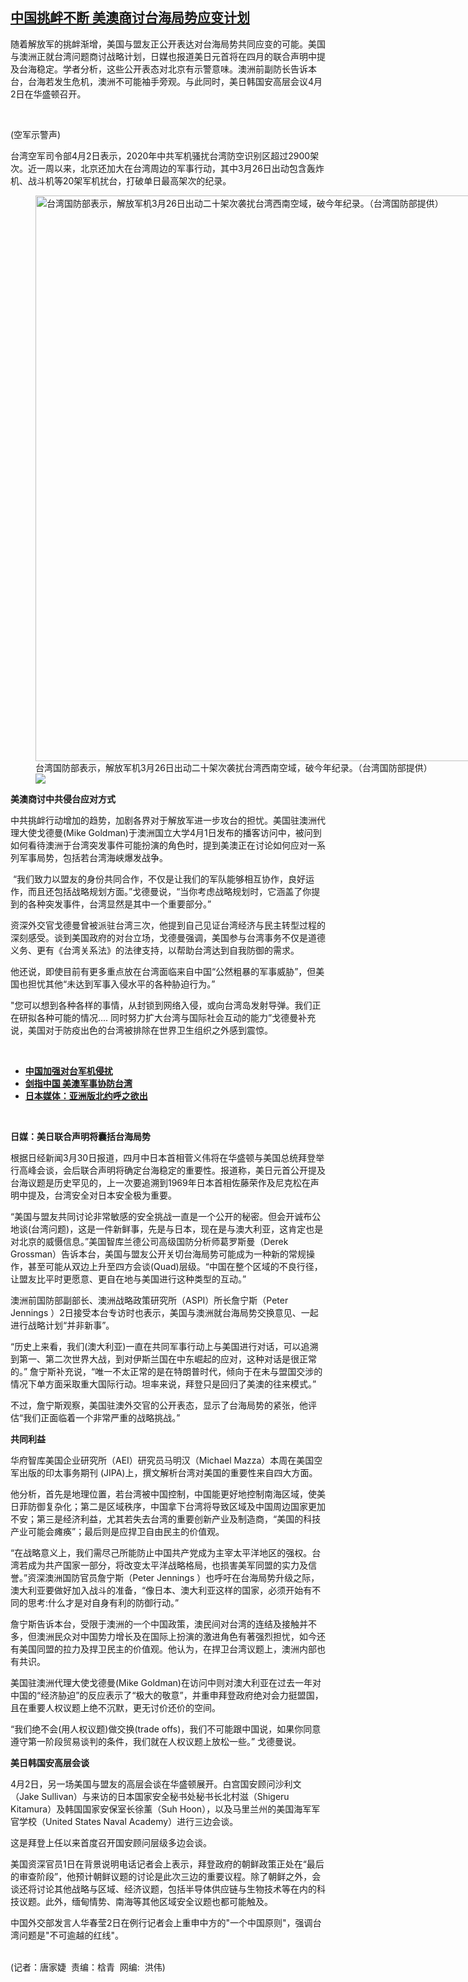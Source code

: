 <!--1617393635000-->
[中国挑衅不断    美澳商讨台海局势应变计划](https://www.rfa.org/mandarin/yataibaodao/junshiwaijiao/jt2-04022021112244.html)
------

<p></p><p>随着解放军的挑衅渐增，美国与盟友正公开表达对台海局势共同应变的可能。美国与澳洲正就台湾问题商讨战略计划，日媒也报道美日元首将在四月的联合声明中提及台海稳定。学者分析，这些公开表态对北京有示警意味。澳洲前副防长告诉本台，台海若发生危机，澳洲不可能袖手旁观。与此同时，美日韩国安高层会议4月2<span>日在华盛顿召开。</span></p><p><br/></p><p>(空军示警声)</p><p>台湾空军司令部4月2日表示，2020年中共军机骚扰台湾防空识别区超过2900架次。近一周以来，北京还加大在台湾周边的军事行动，其中3月26日出动包含轰炸机、战斗机等20架军机扰台，打破单日最高架次的纪录。</p><p><figure class="image-richtext image-inline captioned" style="width:1500px;"><img alt="台湾国防部表示，解放军机3月26日出动二十架次袭扰台湾西南空域，破今年纪录。（台湾国防部提供）" height="905" src="https://www.rfa.org/mandarin/yataibaodao/junshiwaijiao/jt2-04022021112244.html/jt0402.jpg/@@images/e07faf0d-bb53-4ae6-9c05-a712620d1241.jpeg" title="jt0402.jpg" width="1500"/><figcaption class="image-caption">台湾国防部表示，解放军机3月26日出动二十架次袭扰台湾西南空域，破今年纪录。（台湾国防部提供）</figcaption><small></small><div id="zoomattribute"><a data-caption="台湾国防部表示，解放军机3月26日出动二十架次袭扰台湾西南空域，破今年纪录。（台湾国防部提供）" data-fancybox="" href="https://www.rfa.org/mandarin/yataibaodao/junshiwaijiao/jt2-04022021112244.html/jt0402.jpg" id="single_image" title="台湾国防部表示，解放军机3月26日出动二十架次袭扰台湾西南空域，破今年纪录。（台湾国防部提供）"><img src="/++plone++rfa-resources/img/icon-zoom.png"/></a></div></figure></p><p><strong>美澳商讨中共侵台应对方式</strong></p><p>中共挑衅行动增加的趋势，加剧各界对于解放军进一步攻台的担忧。美国驻澳洲代理大使戈德曼(Mike Goldman)于澳洲国立大学4月1日发布的播客访问中，被问到如何看待澳洲于台湾突发事件可能扮演的角色时，提到美澳正在讨论如何应对一系列军事局势，包括若台湾海峡爆发战争。</p><p> “我们致力以盟友的身份共同合作，不仅是让我们的军队能够相互协作，良好运作，而且还包括战略规划方面。”戈德曼说，“当你考虑战略规划时，它涵盖了你提到的各种突发事件，台湾显然是其中一个重要部分。”</p><p>资深外交官戈德曼曾被派驻台湾三次，他提到自己见证台湾经济与民主转型过程的深刻感受。谈到美国政府的对台立场，戈德曼强调，美国参与台湾事务不仅是道德义务、更有《台湾关系法》的法律支持，以帮助台湾达到自我防御的需求。</p><p>他还说，即使目前有更多重点放在台湾面临来自中国“公然粗暴的军事威胁”，但美国也担忧其他“未达到军事入侵水平的各种胁迫行为。”</p><p>"<span>您可以想到各种各样的事情，从封锁到网络入侵，或向台湾岛发射导弹。</span>我们正在研拟各种可能的情况.... 同时努力扩大台湾与国际社会互动的能力<span>”戈德曼补充说，美国对于防疫出色的台湾被排除在世界卫生组织之外感到震惊。</span></p><p><br/></p><ul><li><strong><a href="https://www.rfa.org/mandarin/yataibaodao/gangtai/hx-03262021073157.html">中国加强对台军机侵扰</a></strong></li><li><a href="https://www.rfa.org/mandarin/Xinwen/3-04012021113648.html"><strong>剑指中国 美澳军事协防台湾</strong></a></li><li><strong><a href="https://www.rfa.org/mandarin/Xinwen/5-04012021125639.html">日本媒体：亚洲版北约呼之欲出</a></strong></li></ul><p><br/></p><p><strong>日媒：</strong><strong></strong><strong>美日联合声明将囊括台海局势</strong></p><p>根据日经新闻3<span>月</span>30日报道，四月中日本首相菅义伟将在华盛顿与美国总统拜登举行高峰会谈，会后联合声明将确定台海稳定的重要性。报道称，美日元首公开提及台海议题是历史罕见的，上一次要追溯到1969年日本首相佐藤荣作及尼克松在声明中提及，台湾安全对日本安全极为重要。</p><p>“美国与盟友共同讨论非常敏感的安全挑战一直是一个公开的秘密。但会开诚布公地谈(台湾问题)，这是一件新鲜事，先是与日本，现在是与澳大利亚，这肯定也是对北京的威慑信息。”美国智库兰德公司高级国防分析师葛罗斯曼（Derek Grossman）告诉本台，美国与盟友公开关切台海局势可能成为一种新的常规操作，甚至可能从双边上升至四方会谈(Quad)层级。“中国在整个区域的不良行径，让盟友比平时更愿意、更自在地与美国进行这种类型的互动。”</p><p>澳洲前国防部副部长、澳洲战略政策研究所（ASPI）所长詹宁斯（Peter Jennings ）2日接受本台专访时也表示，美国与澳洲就台海局势交换意见、一起进行战略计划“并非新事”。</p><p>“历史上来看，我们(澳大利亚)一直在共同军事行动上与美国进行对话，可以追溯到第一、第二次世界大战，到对伊斯兰国在中东崛起的应对，这种对话是很正常的。” 詹宁斯补充说，“唯一不太正常的是在特朗普时代，倾向于在未与盟国交涉的情况下单方面采取重大国际行动。坦率来说，拜登只是回归了美澳的往来模式。”</p><p>不过，詹宁斯观察，美国驻澳外交官的公开表态，显示了台海局势的紧张，他评估“我们正面临着一个非常严重的战略挑战。”</p><p><strong>共同利益</strong></p><p>华府智库美国企业研究所（AEI）研究员马明汉（Michael Mazza）本周在美国空军出版的印太事务期刊 (JIPA)上，撰文解析台湾对美国的重要性来自四大方面。</p><p>他分析，首先是地理位置，若台湾被中国控制，中国能更好地控制南海区域，使美日菲防御复杂化；第二是区域秩序，中国拿下台湾将导致区域及中国周边国家更加不安；第三是经济利益，尤其若失去台湾的重要创新产业及制造商，“美国的科技产业可能会瘫痪”；最后则是应捍卫自由民主的价值观。</p><p>“在战略意义上，我们需尽己所能防止中国共产党成为主宰太平洋地区的强权。台湾若成为共产国家一部分，将改变太平洋战略格局，也损害美军同盟的实力及信誉。”资深澳洲国防官员詹宁斯（Peter Jennings ）也呼吁在台海局势升级之际，澳大利亚要做好加入战斗的准备，“像日本、澳大利亚这样的国家，必须开始有不同的思考:什么才是对自身有利的防御行动。”</p><p>詹宁斯告诉本台，受限于澳洲的一个中国政策，澳民间对台湾的连结及接触并不多，但澳洲民众对中国势力增长及在国际上扮演的激进角色有著强烈担忧，如今还有美国同盟的拉力及捍卫民主的价值观。他认为，在捍卫台湾议题上，澳洲内部也有共识。</p><p>美国驻澳洲代理大使戈德曼(Mike Goldman)在访问中则对澳大利亚在过去一年对中国的“经济胁迫”的反应表示了“极大的敬意”，并重申拜登政府绝对会力挺盟国，且在重要人权议题上绝不沉默，更无讨价还价的空间。</p><p>“我们绝不会(用人权议题)做交换(trade offs)，我们不可能跟中国说，如果你同意遵守第一阶段贸易谈判的条件，我们就在人权议题上放松一些。” 戈德曼说。</p><p><strong>美日韩国安高层会谈</strong></p><p>4月2日，另一场美国与盟友的高层会谈在华盛顿展开。白宫国安顾问沙利文（Jake Sullivan）与来访的日本国家安全秘书处秘书长北村滋（Shigeru Kitamura）及韩国国家安保室长徐薰（Suh Hoon），以及马里兰州的美国海军军官学校（United States Naval Academy）进行三边会谈。</p><p>这是拜登上任以来首度召开国安顾问层级多边会谈。</p><p>美国资深官员1日在背景说明电话记者会上表示，拜登政府的朝鲜政策正处在“最后的审查阶段”，他预计朝鲜议题的讨论是此次三边的重要议程。除了朝鲜之外，会谈还将讨论其他战略与区域、经济议题，包括半导体供应链与生物技术等在内的科技议题。此外，缅甸情势、南海等其他区域安全议题也都可能触及。</p><p>中国外交部发言人华春莹2<span>日在例行记者会上重申中方的</span>"<span>一个中国原则</span>"<span>，强调台湾问题是</span>"不可逾越的红线"。</p><p><br/>(记者：唐家婕  责编：梒青  网编:  洪伟)</p>
